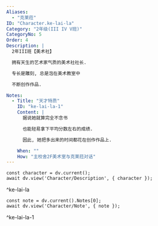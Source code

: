 ```yaml
---
Aliases:
  - "克莱菈"
ID: "Character.ke-lai-la"
Category: "2年级(III IV V班)"
CategoryNo: 5
Order: 4
Description: |
  2年III班【美术社】

  拥有天生的艺术家气质的美术社社长.

  专长是雕刻, 总是泡在美术教室中

  不断创作作品.

Notes:
  - Title: "天才特质"
    ID: "ke-lai-la-1"
    Content: |
      据说她就算完全不念书

      也能轻易拿下平均分数左右的成绩.

      因此, 她把多出来的时间都花在创作作品上.

    When: ""
    How: "主校舍2F美术室与克莱菈对话"
---
```

```dataviewjs
const character = dv.current();
await dv.view('Character/Description', { character });
```
^ke-lai-la

```dataviewjs
const note = dv.current().Notes[0];
await dv.view('Character/Note', { note });
```
^ke-lai-la-1
